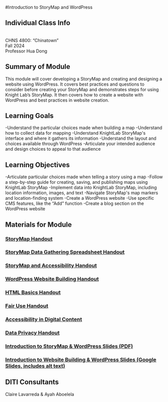 #Introduction to StoryMap and WordPress

## Individual Class Info
<br>
CHNS 4800: “Chinatown”
<br>
Fall 2024<br>
Professor Hua Dong

## Summary of Module
This module will cover developing a StoryMap and creating and designing a website using WordPress. It covers best practices and questions to consider before creating your StoryMap and demonstrates steps for using Knight Lab’s StoryMap. It then covers how to create a website with WordPress and best practices in website creation.

## Learning Goals
-Understand the particular choices made when building a map
-Understand how to collect data for mapping
-Understand KnightLab StoryMap's interface and where it gathers its information
-Understand the layout and choices available through WordPress
-Articulate your intended audience and design choices to appeal to that audience

## Learning Objectives
-Articulate particular choices made when telling a story using a map
-Follow a step-by-step guide for creating, saving, and publishing maps using KnightLab StoryMap
-Implement data into KnightLab StoryMap, including location information, images, and text
-Navigate StoryMap's map markers and location-finding system
-Create a WordPress website
-Use specific CMS features, like the “Add” function
-Create a blog section on the WordPress website

## Materials for Module

### [StoryMap Handout](https://docs.google.com/document/d/17ZGYk_3u0vkzC3TBmEoStEZkEpA8RgbKiemRI2XlBbU/edit?usp=sharing)
### [StoryMap Data Gathering Spreadsheet Handout](https://docs.google.com/document/d/1OISI8oDo90YMOiLeAeq0wVaWksoBBiLig_XVHC2JThU/edit?usp=sharing)
### [StoryMap and Accessibility Handout](https://docs.google.com/document/d/14Go6V1CFWoLGI3Nevbba8Led45fYclnA4B6ZjiMevD8/edit?usp=sharing)
### [WordPress Website Building Handout](https://github.com/NULabNortheastern/digitalassignmentshowcase/blob/main/handouts/website-building/Handout-WordPress.pdf)
### [HTML Basics Handout](https://github.com/NULabNortheastern/digitalassignmentshowcase/blob/main/handouts/website-building/Handout-HTML_Introduction.pdf)
### [Fair Use Handout](https://github.com/NULabNortheastern/digitalassignmentshowcase/blob/main/handouts/general/Copyright-Fair-Use.pdf)
### [Accessibility in Digital Content](https://docs.google.com/document/d/1XAVk4nWyMzH2dEcxUuCb60kAogkYmLZ3nD0WiE0wFdo/edit?usp=sharing)
### [Data Privacy Handout](https://docs.google.com/document/d/1jeJUWeRzk4P9e7kNMehdyXmBn8Fdssj-AtKBV0xITN8/edit?usp=sharing)


### [Introduction to StoryMap & WordPress Slides (PDF)](https://github.com/NULabNortheastern/digitalassignmentshowcase/blob/4de93e376ae98b9b8f39d08fd596c827c7d00a65/multi-domain-modules/fa24-dong-CHNS4800-storymap-wordpress/FA24-Hua-Dong-StoryMap%26WordPress.pdf)
### [Introduction to Website Building & WordPress Slides (Google Slides, includes alt text)](https://docs.google.com/presentation/d/1G7eAFb9ohYGhFjMagAsyrY1OebWVSvhZ1HL5MA9TLVw/edit?usp=sharing)


## DITI Consultants
Claire Lavarreda & Ayah Aboelela
